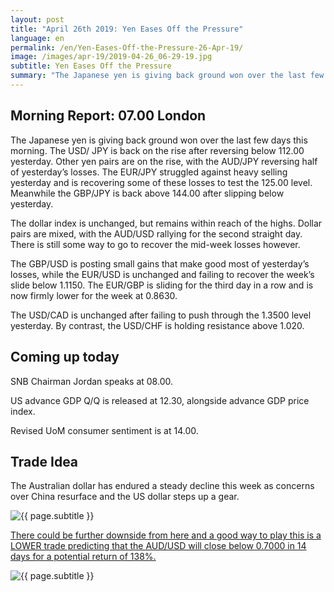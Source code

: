 ```yaml
---
layout: post
title: "April 26th 2019: Yen Eases Off the Pressure"
language: en
permalink: /en/Yen-Eases-Off-the-Pressure-26-Apr-19/
image: /images/apr-19/2019-04-26_06-29-19.jpg
subtitle: Yen Eases Off the Pressure
summary: "The Japanese yen is giving back ground won over the last few days this morning. The USD/ JPY is back on the rise after reversing below 112.00 yesterday. Other yen pairs are on the rise, with the AUD/JPY reversing half of yesterday’s losses"
---
```

## Morning Report: 07.00 London

The Japanese yen is giving back ground won over the last few days this morning. The USD/ JPY is back on the rise after reversing below 112.00 yesterday. Other yen pairs are on the rise, with the AUD/JPY reversing half of yesterday’s losses. The EUR/JPY struggled against heavy selling yesterday and is recovering some of these losses to test the 125.00 level. Meanwhile the GBP/JPY is back above 144.00 after slipping below yesterday. 

The dollar index is unchanged, but remains within reach of the highs. Dollar pairs are mixed, with the AUD/USD rallying for the second straight day. There is still some way to go to recover the mid-week losses however. 

The GBP/USD is posting small gains that make good most of yesterday’s losses, while the EUR/USD is unchanged and failing to recover the week’s slide below 1.1150. The EUR/GBP is sliding for the third day in a row and is now firmly lower for the week at 0.8630. 

The USD/CAD is unchanged after failing to push through the 1.3500 level yesterday. By contrast, the USD/CHF is holding resistance above 1.020. 

## Coming up today	

SNB Chairman Jordan speaks at 08.00. 

US advance GDP Q/Q is released at 12.30, alongside advance GDP price index. 

Revised UoM consumer sentiment is at 14.00. 

## Trade Idea

The Australian dollar has endured a steady decline this week as concerns over China resurface and the US dollar steps up a gear.

<img class="post-image" src="{{ site.url }}/images/apr-19/2019-04-26_06-29-19.jpg" alt="{{ page.subtitle }}" title="{{ page.subtitle }}">

<a href="%LINK%%?currency=GBP&market=forex&underlying=frxAUDUSD&formname=higherlower&duration_amount=14&duration_units=d&amount=10&amount_type=stake&expiry_type=duration&barrier=0.7000" target="_blank" rel="noopener noreferrer nofollow">There could be further downside from here and a good way to play this is a LOWER trade predicting that the AUD/USD will close below 0.7000 in 14 days for a potential return of 138%.</a>

<img class="post-image" src="{{ site.url }}/images/apr-19/2019-04-26_06-32-14.jpg" alt="{{ page.subtitle }}" title="{{ page.subtitle }}">